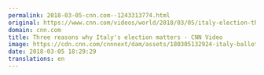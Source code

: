 ```yaml
---
permalink: 2018-03-05-cnn.com--1243313774.html
original: https://www.cnn.com/videos/world/2018/03/05/italy-election-three-reasons-mxb-lon-orig.cnn
domain: cnn.com
title: Three reasons why Italy's election matters - CNN Video
image: https://cdn.cnn.com/cnnnext/dam/assets/180305132924-italy-ballot-paper-super-tease.jpg
date: 2018-03-05 18:29:29
translations: en
---
```


